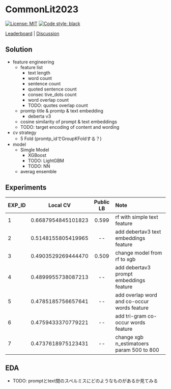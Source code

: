 # CommonLit2023

[![License: MIT](https://img.shields.io/badge/License-MIT-yellow.svg)](https://opensource.org/licenses/MIT)
[![Code style: black](https://img.shields.io/badge/code%20style-black-000000.svg)](https://github.com/psf/black)

[Leaderboard](https://www.kaggle.com/competitions/commonlit-evaluate-student-summaries/leaderboard) | [Discussion](https://www.kaggle.com/competitions/commonlit-evaluate-student-summaries/discussion?sort=published)

## Solution

- feature engineering
  - feature list
    - text length
    - word count
    - sentence count
    - quoted sentence count
    - consec tive_dots count
    - word overlap count
    - TODO: quotes overlap count
  - promtp title & promtp & text embedding
    - deberta v3
  - cosine similarity of prompt & text embeddings
  - TODO: target encoding of content and wording
- cv strategy
  - 5 Fold (promtp_idでGroupKFoldする？)
- model
  - Simgle Model
    - XGBoost
    - TODO: LightGBM
    - TODO: NN
  - averag ensemble

## Experiments

| EXP_ID | Local CV | Public LB | Note |
| --- | :---: | :---: | :--- |
| 1 | 0.6687954845101823 | 0.599 | rf with simple text feature |
| 2 | 0.5148155805419965 | -- | add debertav3 text embeddings feature |
| 3 | 0.4903529269444470 | 0.509 | change model from rf to xgb |
| 4 | 0.4899955738087213 | -- | add debertav3 prompt embeddings feature |
| 5 | 0.4785185756657641 | -- | add overlap word and co-occur words feature |
| 6 | 0.4759433370779221 | -- | add tri-gram co-occur words feature |
| 7 | 0.4737618975123431 | -- | change xgb n_estimatoers param 500 to 800 |

## EDA

- TODO: promptとtext間のスペルミスにどのようなものがあるか見てみる
